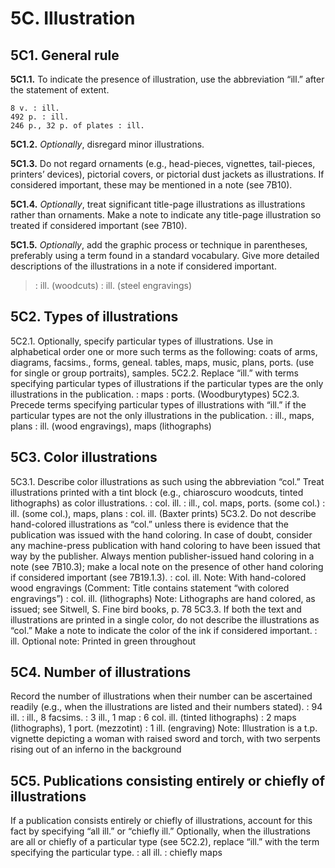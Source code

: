 # 5C. Illustration 
## 5C1. General rule
__5C1.1.__ To indicate the presence of illustration, use the abbreviation “ill.” after the statement of extent. 
```
8 v. : ill.
492 p. : ill.
246 p., 32 p. of plates : ill.
```
__5C1.2.__ *Optionally*, disregard minor illustrations. 

__5C1.3.__ Do not regard ornaments (e.g., head-pieces, vignettes, tail-pieces, printers’ devices), pictorial covers, or pictorial dust jackets as illustrations. If considered important, these may be mentioned in a note (see 7B10). 

__5C1.4.__ *Optionally*, treat significant title-page illustrations as illustrations rather than ornaments. Make a note to indicate any title-page illustration so treated if considered important (see 7B10).

__5C1.5.__ *Optionally*, add the graphic process or technique in parentheses, preferably using a term found in a standard vocabulary. Give more detailed descriptions of the illustrations in a note if considered important.

> : ill. (woodcuts)
> : ill. (steel engravings)

## 5C2. Types of illustrations
5C2.1. Optionally, specify particular types of illustrations. Use in alphabetical order one or more such terms as the following: coats of arms, diagrams, facsims., forms, geneal. tables, maps, music, plans, ports. (use for single or group portraits), samples. 
5C2.2. Replace “ill.” with terms specifying particular types of illustrations if the particular types are the only illustrations in the publication.
: maps
: ports. (Woodburytypes)
5C2.3. Precede terms specifying particular types of illustrations with “ill.” if the particular types are not the only illustrations in the publication.
: ill., maps, plans
: ill. (wood engravings), maps (lithographs)
## 5C3. Color illustrations
5C3.1. Describe color illustrations as such using the abbreviation “col.” Treat illustrations printed with a tint block (e.g., chiaroscuro woodcuts, tinted lithographs) as color illustrations.
: col. ill.
: ill., col. maps, ports. (some col.)
: ill. (some col.), maps, plans
: col. ill. (Baxter prints)
5C3.2. Do not describe hand-colored illustrations as “col.” unless there is evidence that the publication was issued with the hand coloring. In case of doubt, consider any machine-press publication with hand coloring to have been issued that way by the publisher. Always mention publisher-issued hand coloring in a note (see 7B10.3); make a local note on the presence of other hand coloring if considered important (see 7B19.1.3).
: col. ill.
Note: With hand-colored wood engravings 
(Comment: Title contains statement “with colored engravings”)
: col. ill. (lithographs)
Note: Lithographs are hand colored, as issued; see Sitwell, S. Fine bird books, p. 78
5C3.3. If both the text and illustrations are printed in a single color, do not describe the illustrations as “col.” Make a note to indicate the color of the ink if considered important. 
: ill.
Optional note: Printed in green throughout
## 5C4. Number of illustrations
Record the number of illustrations when their number can be ascertained readily (e.g., when the illustrations are listed and their numbers stated).
: 94 ill.
: ill., 8 facsims.
: 3 ill., 1 map
: 6 col. ill. (tinted lithographs)
: 2 maps (lithographs), 1 port. (mezzotint)
: 1 ill. (engraving)
Note: Illustration is a t.p. vignette depicting a woman with raised sword and torch, with two serpents rising out of an inferno in the background 
## 5C5. Publications consisting entirely or chiefly of illustrations
If a publication consists entirely or chiefly of illustrations, account for this fact by specifying “all ill.” or “chiefly ill.” Optionally, when the illustrations are all or chiefly of a particular type (see 5C2.2), replace “ill.” with the term specifying the particular type. 
: all ill.
: chiefly maps
